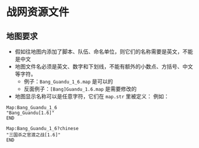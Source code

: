# 战网资源文件

## 地图要求
- 假如往地图内添加了脚本、队伍、命名单位，则它们的名称需要是英文，不能是中文
- 地图文件名必须是英文、数字和下划线，不能有额外的小数点、方括号、中文等字符。
  - 例子：`Bang_Guandu_1_6.map` 是可以的
  - 反面例子：`[Bang]Guandu_1.6.map` 是需要修改的
- 地图显示名称可以是任意字符，它们在 `map.str` 里被定义：
例如：
```
Map:Bang_Guandu_1_6
"Bang_Guandu[1.6]"
END

Map:Bang_Guandu_1_6?chinese
"三国杀之官渡之战[1.6]"
END
```

